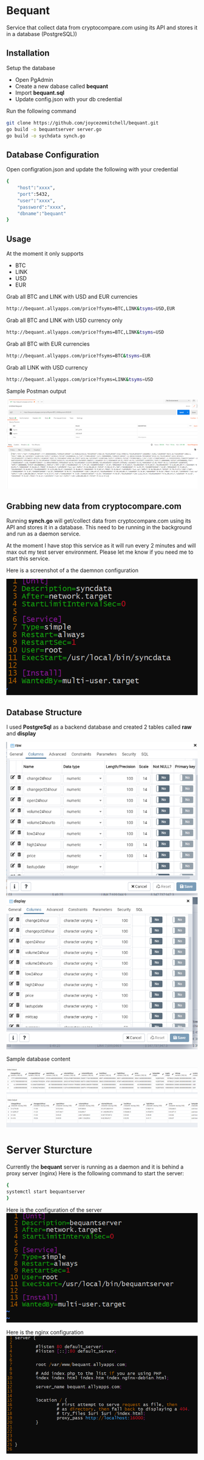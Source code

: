 # Bequant
Service that collect data from cryptocompare.com using its API and stores it in a database (PostgreSQL))

## Installation

Setup the database
- Open PgAdmin
- Create a new dabase called **bequant**
- Import **bequant.sql**
- Update config.json with your db credential


Run the following command
```bash
git clone https://github.com/joycezemitchell/bequant.git 
go build -o bequantserver server.go
go build -o sychdata synch.go
```

## Database Configuration
Open configration.json and update the following with your credential

```bash
{
    "host":"xxxx",
    "port":5432,
    "user":"xxxx",
    "password":"xxxx",
    "dbname":"bequant"
}
```


## Usage
At the moment it only supports 
- BTC
- LINK
- USD
- EUR

Grab all BTC and LINK with USD and EUR currencies
```sh
http://bequant.allyapps.com/price?fsyms=BTC,LINK&tsyms=USD,EUR
```
Grab all BTC and LINK with USD currency only
```sh
http://bequant.allyapps.com/price?fsyms=BTC,LINK&tsyms=USD
```
Grab all BTC with EUR currencies
```sh
http://bequant.allyapps.com/price?fsyms=BTC&tsyms=EUR
```

Grab all LINK with USD currency 
```sh
http://bequant.allyapps.com/price?fsyms=LINK&tsyms=USD
```

Sample Postman output

![picture](images/postman.PNG)

## Grabbing new data from cryptocompare.com
Running **synch.go** will get/collect data from cryptocompare.com using its API and stores it in a database. This need to be running in the background and run as a daemon service. 

At the moment I have stop this service as it will run every 2 minutes and will max out my test server environment.
Please let me know if you need me to start this service.

Here is a screenshot of a the daemnon configuration

![picture](images/im1.PNG)

## Database Structure
I used **PostgreSql** as a backend database and created 2 tables called **raw** and **display**

![picture](images/raw.PNG)
![picture](images/display.PNG)


Sample database content

![picture](images/rawc.PNG)
![picture](images/displayc.PNG)


# Server Sturcture
Currently the **bequant** server is running as a daemon and it is behind a proxy server (nginx)
Here is the following command to start the server:
```bash
{
systemctl start bequantserver
}
```


Here is the configuration of the server
![picture](images/system.PNG)

Here is the nginx configuration
![picture](images/nginx.PNG)




